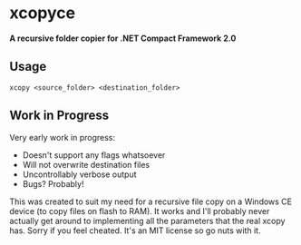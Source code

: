 # xcopyce
**A recursive folder copier for .NET Compact Framework 2.0**

## Usage
`xcopy <source_folder> <destination_folder>`

## Work in Progress
Very early work in progress:
  - Doesn't support any flags whatsoever
  - Will not overwrite destination files
  - Uncontrollably verbose output
  - Bugs? Probably!

This was created to suit my need for a recursive file copy on 
a Windows CE device (to copy files on flash to RAM). It works 
and I'll probably never actually get around to implementing 
all the parameters that the real xcopy has. Sorry if you feel 
cheated. It's an MIT license so go nuts with it.

